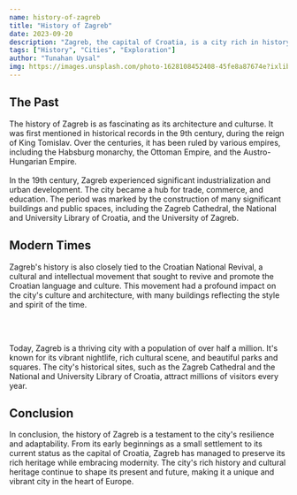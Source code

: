 ```yaml
---
name: history-of-zagreb
title: "History of Zagreb"
date: 2023-09-20
description: "Zagreb, the capital of Croatia, is a city rich in history and culture. It's located in the northern part of the country, along the Sava river, at the southern slopes of the Medvednica mountain. The city is situated near the international border between Croatia and Slovenia, at an elevation of approximately 122 meters (400 feet) above sea level."
tags: ["History", "Cities", "Exploration"]
author: "Tunahan Uysal"
img: https://images.unsplash.com/photo-1628108452408-45fe8a87674e?ixlib=rb-4.0.3&ixid=M3wxMjA3fDB8MHxzZWFyY2h8MTR8fFphZ3JlYnxlbnwwfHwwfHx8MA%3D%3D&auto=format&fit=crop&w=500&q=60
---
```


## The Past

The history of Zagreb is as fascinating as its architecture and culturse. It was first mentioned in historical records in the 9th century, during the reign of King Tomislav. Over the centuries, it has been ruled by various empires, including the Habsburg monarchy, the Ottoman Empire, and the Austro-Hungarian Empire.
<br><br/>
In the 19th century, Zagreb experienced significant industrialization and urban development. The city became a hub for trade, commerce, and education. The period was marked by the construction of many significant buildings and public spaces, including the Zagreb Cathedral, the National and University Library of Croatia, and the University of Zagreb.

## Modern Times

Zagreb's history is also closely tied to the Croatian National Revival, a cultural and intellectual movement that sought to revive and promote the Croatian language and culture. This movement had a profound impact on the city's culture and architecture, with many buildings reflecting the style and spirit of the time.

<br><br/>

Today, Zagreb is a thriving city with a population of over half a million. It's known for its vibrant nightlife, rich cultural scene, and beautiful parks and squares. The city's historical sites, such as the Zagreb Cathedral and the National and University Library of Croatia, attract millions of visitors every year.

## Conclusion

In conclusion, the history of Zagreb is a testament to the city's resilience and adaptability. From its early beginnings as a small settlement to its current status as the capital of Croatia, Zagreb has managed to preserve its rich heritage while embracing modernity. The city's rich history and cultural heritage continue to shape its present and future, making it a unique and vibrant city in the heart of Europe.
